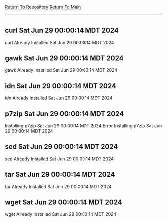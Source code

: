 [Return To Repository](https://github.com/DigitalWarrior/piholeparser/)
[Return To Main](https://github.com/DigitalWarrior/piholeparser/blob/master/RecentRunLogs/Mainlog.md)
____________________________________
# 
## curl Sat Jun 29 00:00:14 MDT 2024
curl Already Installed Sat Jun 29 00:00:14 MDT 2024
## gawk Sat Jun 29 00:00:14 MDT 2024
gawk Already Installed Sat Jun 29 00:00:14 MDT 2024
## idn Sat Jun 29 00:00:14 MDT 2024
idn Already Installed Sat Jun 29 00:00:14 MDT 2024
## p7zip Sat Jun 29 00:00:14 MDT 2024
Installing p7zip Sat Jun 29 00:00:14 MDT 2024
Error Installing p7zip Sat Jun 29 00:00:14 MDT 2024
## sed Sat Jun 29 00:00:14 MDT 2024
sed Already Installed Sat Jun 29 00:00:14 MDT 2024
## tar Sat Jun 29 00:00:14 MDT 2024
tar Already Installed Sat Jun 29 00:00:14 MDT 2024
## wget Sat Jun 29 00:00:14 MDT 2024
wget Already Installed Sat Jun 29 00:00:14 MDT 2024
